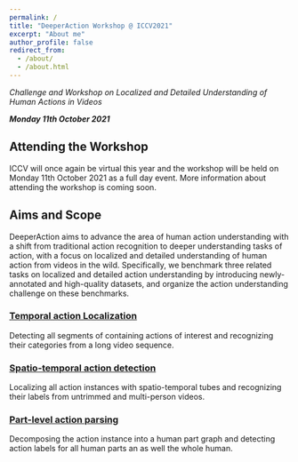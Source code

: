 ```yaml
---
permalink: /
title: "DeeperAction Workshop @ ICCV2021"
excerpt: "About me"
author_profile: false
redirect_from: 
  - /about/
  - /about.html
---
```

*Challenge and Workshop on Localized and Detailed Understanding of Human Actions in Videos*

***Monday 11th October 2021***

## Attending the Workshop

ICCV will once again be virtual this year and the workshop will be held on Monday 11th October 2021 as a full day event. More information about attending the workshop is coming soon.

## Aims and Scope

DeeperAction aims to advance the area of human action understanding with a shift from traditional action recognition to deeper understanding tasks of action, with a focus on localized and detailed understanding of human action from videos in the wild. Specifically, we benchmark three related tasks on localized and detailed action understanding by introducing newly-annotated and high-quality datasets, and organize the action understanding challenge on these benchmarks. 

### [Temporal action Localization](/tracks/1-refineaction/)

Detecting all segments of containing actions of interest and recognizing their categories from a long video sequence. 

### [Spatio-temporal action detection](/tracks/2-multisports/)

Localizing all action instances with spatio-temporal tubes and recognizing their labels from untrimmed and multi-person videos. 

### [Part-level action parsing](/tracks/3-kineticstps/)

Decomposing the action instance into a human part graph and detecting action labels for all human parts an as well the whole human.

